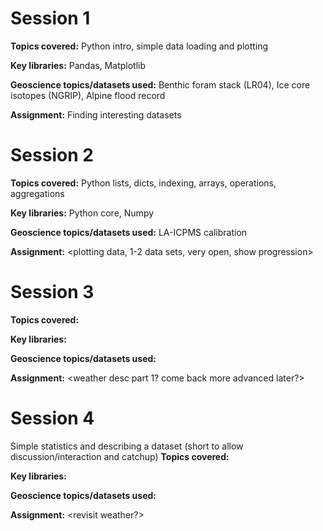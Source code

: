 # Session 1
**Topics covered:** Python intro, simple data loading and plotting

**Key libraries:** Pandas, Matplotlib

**Geoscience topics/datasets used:** Benthic foram stack (LR04), Ice core isotopes (NGRIP), Alpine flood record

**Assignment:** Finding interesting datasets

# Session 2
**Topics covered:** Python lists, dicts, indexing, arrays, operations, aggregations

**Key libraries:** Python core, Numpy

**Geoscience topics/datasets used:** LA-ICPMS calibration

**Assignment:** <plotting data, 1-2 data sets, very open, show progression> 

# Session 3
**Topics covered:**

**Key libraries:**

**Geoscience topics/datasets used:**

**Assignment:** <weather desc part 1? come back more advanced later?>

# Session 4
Simple statistics and describing a dataset (short to allow discussion/interaction and catchup)
**Topics covered:**

**Key libraries:**

**Geoscience topics/datasets used:**

**Assignment:** <revisit weather?>

